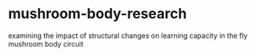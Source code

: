 # mushroom-body-research
examining the impact of structural changes on learning capacity in the fly mushroom body circuit
